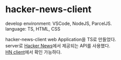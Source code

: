 # hacker-news-client
develop environment: VSCode, NodeJS, ParcelJS.  
language: TS, HTML, CSS

hacker-news-client web Application을 TS로 만들었다.  
server로 [Hacker News](https://github.com/HackerNews/API)에서 제공되는 API를 사용했다.  
[HN client](https://jin-hacker-news.netlify.app)에서 확인 가능하다.
